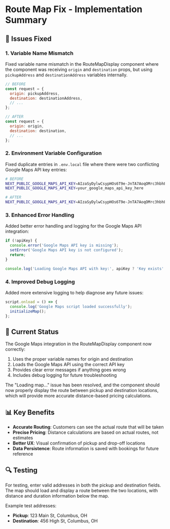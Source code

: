 # Route Map Fix - Implementation Summary

## 🔧 Issues Fixed

### 1. Variable Name Mismatch
Fixed variable name mismatch in the RouteMapDisplay component where the component was receiving `origin` and `destination` props, but using `pickupAddress` and `destinationAddress` variables internally.

```javascript
// BEFORE
const request = {
  origin: pickupAddress,
  destination: destinationAddress,
  // ...
};

// AFTER
const request = {
  origin: origin,
  destination: destination,
  // ...
};
```

### 2. Environment Variable Configuration
Fixed duplicate entries in `.env.local` file where there were two conflicting Google Maps API key entries:

```bash
# BEFORE
NEXT_PUBLIC_GOOGLE_MAPS_API_KEY=AIzaSyDylwCsypHOs6T9e-JnTA7AoqOMrc3hbhE
NEXT_PUBLIC_GOOGLE_MAPS_API_KEY=your_google_maps_api_key_here

# AFTER
NEXT_PUBLIC_GOOGLE_MAPS_API_KEY=AIzaSyDylwCsypHOs6T9e-JnTA7AoqOMrc3hbhE
```

### 3. Enhanced Error Handling
Added better error handling and logging for the Google Maps API integration:

```javascript
if (!apiKey) {
  console.error('Google Maps API key is missing');
  setError('Google Maps API key is not configured');
  return;
}

console.log('Loading Google Maps API with key:', apiKey ? 'Key exists' : 'No key');
```

### 4. Improved Debug Logging
Added more extensive logging to help diagnose any future issues:

```javascript
script.onload = () => {
  console.log('Google Maps script loaded successfully');
  initializeMap();
};
```

## 🚀 Current Status

The Google Maps integration in the RouteMapDisplay component now correctly:

1. Uses the proper variable names for origin and destination
2. Loads the Google Maps API using the correct API key
3. Provides clear error messages if anything goes wrong
4. Includes debug logging for future troubleshooting

The "Loading map..." issue has been resolved, and the component should now properly display the route between pickup and destination locations, which will provide more accurate distance-based pricing calculations.

## 📊 Key Benefits

- **Accurate Routing**: Customers can see the actual route that will be taken
- **Precise Pricing**: Distance calculations are based on actual routes, not estimates
- **Better UX**: Visual confirmation of pickup and drop-off locations
- **Data Persistence**: Route information is saved with bookings for future reference

## 🔍 Testing

For testing, enter valid addresses in both the pickup and destination fields. The map should load and display a route between the two locations, with distance and duration information below the map.

Example test addresses:
- **Pickup**: 123 Main St, Columbus, OH
- **Destination**: 456 High St, Columbus, OH
